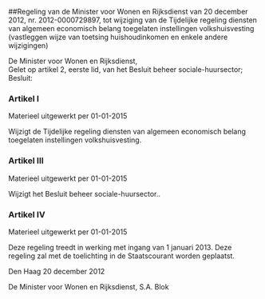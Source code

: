 <meta http-equiv='Content-Type' content='text/html; charset=utf-8' />

##Regeling van de Minister voor Wonen en Rijksdienst van 20 december 2012, nr. 2012-0000729897, tot wijziging van de Tijdelijke regeling diensten van algemeen economisch belang toegelaten instellingen volkshuisvesting (vastleggen wijze van toetsing huishoudinkomen en enkele andere wijzigingen)

De Minister voor Wonen en Rijksdienst,  
Gelet op artikel 2, eerste lid, van het Besluit beheer sociale-huursector;
Besluit:    

### Artikel  I  
Materieel uitgewerkt per 01-01-2015 

Wijzigt de Tijdelijke regeling diensten van algemeen economisch belang toegelaten instellingen volkshuisvesting. 

### Artikel  III  
Materieel uitgewerkt per 01-01-2015 

Wijzigt het Besluit beheer sociale-huursector.. 

### Artikel  IV  
Materieel uitgewerkt per 01-01-2015 

Deze regeling treedt in werking met ingang van 1 januari 2013. 
Deze regeling zal met de toelichting in de Staatscourant worden geplaatst.   

Den Haag 
20 december 2012   

De 
Minister voor Wonen en Rijksdienst, 
S.A. Blok     
